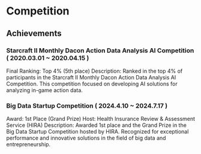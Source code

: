 # Competition

## Achievements

### Starcraft II Monthly Dacon Action Data Analysis AI Competition ( 2020.03.01 ~ 2020.04.15 )

Final Ranking: Top 4% (5th place)
Description: Ranked in the top 4% of participants in the Starcraft II Monthly Dacon Action Data Analysis AI Competition. This competition focused on developing AI solutions for analyzing in-game action data.

### Big Data Startup Competition ( 2024.4.10 ~ 2024.7.17 )

Award: 1st Place (Grand Prize)
Host: Health Insurance Review & Assessment Service (HIRA)
Description: Awarded 1st place and the Grand Prize in the Big Data Startup Competition hosted by HIRA. Recognized for exceptional performance and innovative solutions in the field of big data and entrepreneurship.
